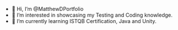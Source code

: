 - 👋 Hi, I’m @MatthewDPortfolio
- 👀 I’m interested in showcasing my Testing and Coding knowledge.
- 🌱 I’m currently learning ISTQB Certification, Java and Unity.

<!---
MatthewDPortfolio/MatthewDPortfolio is a ✨ special ✨ repository because its `README.md` (this file) appears on your GitHub profile.
You can click the Preview link to take a look at your changes.
--->
